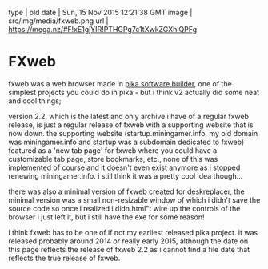 type | old
date | Sun, 15 Nov 2015 12:21:38 GMT
image | src/img/media/fxweb.png
url | https://mega.nz/#F!xE1gjYIR!PTHGPg7c1tXwkZGXhiQPFg

# FXweb

fxweb was a web browser made in <a href="/media/pika-software-builder.html">pika software builder</a>, one of the simplest projects you could do in pika - but i think v2 actually did some neat and cool things;

version 2.2, which is the latest and only archive i have of a regular fxweb release, is just a regular release of fxweb with a supporting website that is now down. the supporting website (startup.miningamer.info, my old domain was miningamer.info and startup was a subdomain dedicated to fxweb) featured as a 'new tab page' for fxweb where you could have a customizable tab page, store bookmarks, etc., none of this was implemented of course and it doesn't even exist anymore as i stopped renewing miningamer.info. i still think it was a pretty cool idea though...

there was also a minimal version of fxweb created for <a href="/media/deskreplacer-old.html">deskreplacer</a>, the minimal version was a small non-resizable window of which i didn't save the source code so once i realized i didn.html"t wire up the controls of the browser i just left it, but i still have the exe for some reason!

i think fxweb has to be one of if not my earliest released pika project. it was released probably around 2014 or really early 2015, although the date on this page reflects the release of fxweb 2.2 as i cannot find a file date that reflects the true release of fxweb.
